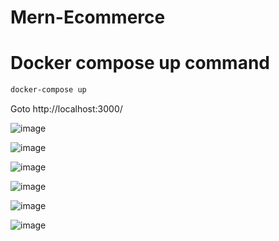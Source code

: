 # Mern-Ecommerce
# Docker compose up command
```bash
docker-compose up
```
Goto http://localhost:3000/

![image](https://github.com/user-attachments/assets/1869a8a0-434d-4c1e-88e9-6529a9438658)

![image](https://github.com/user-attachments/assets/22a11b4c-98bc-41be-94ef-5ecc1ca93cd1)

![image](https://github.com/user-attachments/assets/7865b193-9b72-4de8-9e41-2742d93181ab)

![image](https://github.com/user-attachments/assets/33bd383c-20ab-4c16-842e-4dbba3a6a97a)

![image](https://github.com/user-attachments/assets/56c8ac59-4f04-41a3-851b-b20360651d40)

![image](https://github.com/user-attachments/assets/d1903015-5ae6-436a-acf6-1affdfe4630e)
